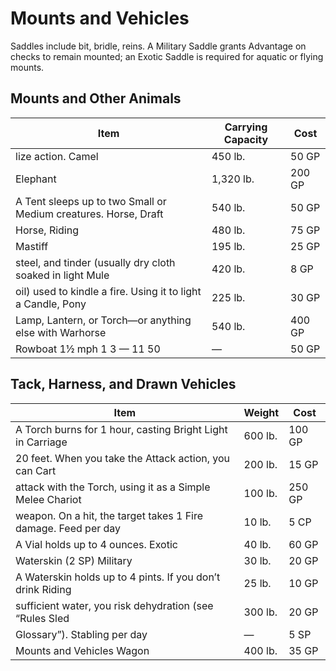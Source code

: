 # Mounts and Vehicles

Saddles include bit, bridle, reins. A Military Saddle grants Advantage on checks to remain mounted; an Exotic Saddle is required for aquatic or flying mounts.

## Mounts and Other Animals
| Item | Carrying Capacity | Cost |
| --- | --- | --- |
| lize action.                                                 Camel | 450 lb. | 50 GP |
| Elephant | 1,320 lb. | 200 GP |
| A Tent sleeps up to two Small or Medium creatures.           Horse, Draft | 540 lb. | 50 GP |
| Horse, Riding | 480 lb. | 75 GP |
| Mastiff | 195 lb. | 25 GP |
| steel, and tinder (usually dry cloth soaked in light         Mule | 420 lb. | 8 GP |
| oil) used to kindle a fire. Using it to light a Candle,      Pony | 225 lb. | 30 GP |
| Lamp, Lantern, or Torch—or anything else with                Warhorse | 540 lb. | 400 GP |
| Rowboat         1½ mph       1          3               —            11      50 | — | 50 GP |

## Tack, Harness, and Drawn Vehicles
| Item | Weight | Cost |
| --- | --- | --- |
| A Torch burns for 1 hour, casting Bright Light in            Carriage | 600 lb. | 100 GP |
| 20 feet. When you take the Attack action, you can            Cart | 200 lb. | 15 GP |
| attack with the Torch, using it as a Simple Melee            Chariot | 100 lb. | 250 GP |
| weapon. On a hit, the target takes 1 Fire damage.            Feed per day | 10 lb. | 5 CP |
| A Vial holds up to 4 ounces.                                   Exotic | 40 lb. | 60 GP |
| Waterskin (2 SP)                                               Military | 30 lb. | 20 GP |
| A Waterskin holds up to 4 pints. If you don’t drink            Riding | 25 lb. | 10 GP |
| sufficient water, you risk dehydration (see “Rules           Sled | 300 lb. | 20 GP |
| Glossary”).                                                  Stabling per day | — | 5 SP |
| Mounts and Vehicles                                          Wagon | 400 lb. | 35 GP |

